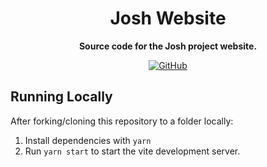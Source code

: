 <div align="center">

# Josh Website

**Source code for the Josh project website.**

[![GitHub](https://img.shields.io/github/license/josh-development/website)](https://github.com/josh-development/website/blob/main/LICENSE.md)

</div>

## Running Locally

After forking/cloning this repository to a folder locally:

1. Install dependencies with `yarn`
1. Run `yarn start` to start the vite development server.
